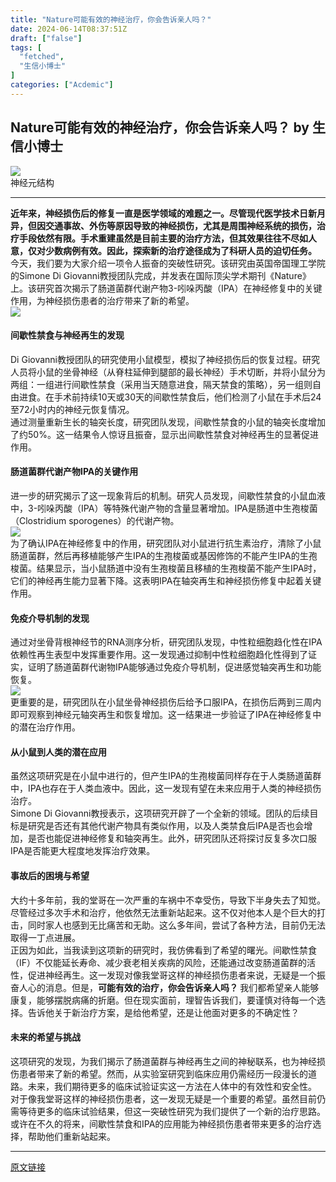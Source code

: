 ```yaml
---
title: "Nature可能有效的神经治疗，你会告诉亲人吗？"
date: 2024-06-14T08:37:51Z
draft: ["false"]
tags: [
  "fetched",
  "生信小博士"
]
categories: ["Acdemic"]
---
```

Nature可能有效的神经治疗，你会告诉亲人吗？ by 生信小博士
------
<div><section><img data-galleryid="" data-imgfileid="100003512" data-ratio="0.5969387755102041" data-s="300,640" data-src="https://mmbiz.qpic.cn/sz_mmbiz_png/xVhD7345SktpDcVRctIicKicBeOSsfCo2gwZvMLwHMrdAJosdgcHicdZN5huaiaT9XgZz2U21WNzgFMkFdk1yw9NZg/640?wx_fmt=png&amp;from=appmsg" data-type="png" data-w="980" src="https://mmbiz.qpic.cn/sz_mmbiz_png/xVhD7345SktpDcVRctIicKicBeOSsfCo2gwZvMLwHMrdAJosdgcHicdZN5huaiaT9XgZz2U21WNzgFMkFdk1yw9NZg/640?wx_fmt=png&amp;from=appmsg"></section><section>神经元结构</section><hr><section><strong>近年来，神经损伤后的修复一直是医学领域的难题之一。尽管现代医学技术日新月异，但<span>因交通事故、外伤等原因导致的神经损伤</span>，尤其是周围神经系统的损伤，治疗手段依然有限。手术重建虽然是目前主要的治疗方法，但其效果往往不尽如人意，仅对少数病例有效。因此，探索新的治疗途径成为了科研人员的迫切任务。</strong></section><section>今天，我们要为大家介绍一项令人振奋的突破性研究。该研究由英国帝国理工学院的Simone Di Giovanni教授团队完成，并发表在国际顶尖学术期刊《Nature》上。该研究首次揭示了肠道菌群代谢产物3-吲哚丙酸（IPA）在神经修复中的关键作用，为神经损伤患者的治疗带来了新的希望。</section><section><img data-galleryid="" data-imgfileid="100003511" data-ratio="0.5585156993339676" data-s="300,640" data-src="https://mmbiz.qpic.cn/sz_mmbiz_png/xVhD7345SktpDcVRctIicKicBeOSsfCo2gmVxSvwicKZbrTotvmmShrMRlfXbjMUU6lu3FQiaRn5LZO3nfrIB05ltg/640?wx_fmt=png&amp;from=appmsg" data-type="png" data-w="1051" src="https://mmbiz.qpic.cn/sz_mmbiz_png/xVhD7345SktpDcVRctIicKicBeOSsfCo2gmVxSvwicKZbrTotvmmShrMRlfXbjMUU6lu3FQiaRn5LZO3nfrIB05ltg/640?wx_fmt=png&amp;from=appmsg"></section><h4><strong><span>间歇性禁食与神经再生的发现</span></strong></h4><section>Di Giovanni教授团队的研究使用小鼠模型，模拟了神经损伤后的恢复过程。研究人员将小鼠的坐骨神经（从脊柱延伸到腿部的最长神经）手术切断，并将小鼠分为两组：一组进行间歇性禁食（采用当天随意进食，隔天禁食的策略），另一组则自由进食。在手术前持续10天或30天的间歇性禁食后，他们检测了小鼠在手术后24至72小时内的神经元恢复情况。</section><section>通过测量重新生长的轴突长度，研究团队发现，间歇性禁食的小鼠的轴突长度增加了约50%。这一结果令人惊讶且振奋，显示出间歇性禁食对神经再生的显著促进作用。</section><h4><strong><span>肠道菌群代谢产物IPA的关键作用</span></strong></h4><section>进一步的研究揭示了这一现象背后的机制。研究人员发现，间歇性禁食的小鼠血液中，3-吲哚丙酸（IPA）等特殊代谢产物的含量显著增加。IPA是肠道中生孢梭菌（Clostridium sporogenes）的代谢产物。</section><section><img data-galleryid="" data-imgfileid="100003515" data-ratio="0.9919354838709677" data-s="300,640" data-src="https://mmbiz.qpic.cn/sz_mmbiz_png/xVhD7345SktpDcVRctIicKicBeOSsfCo2ge16JrSM9AvePsu9PHJBiasXAYqlZBxib2IPbvHRhoEo9OVJgdOZ1zvFg/640?wx_fmt=png&amp;from=appmsg" data-type="png" data-w="744" src="https://mmbiz.qpic.cn/sz_mmbiz_png/xVhD7345SktpDcVRctIicKicBeOSsfCo2ge16JrSM9AvePsu9PHJBiasXAYqlZBxib2IPbvHRhoEo9OVJgdOZ1zvFg/640?wx_fmt=png&amp;from=appmsg"></section><section>为了确认IPA在神经修复中的作用，研究团队对小鼠进行抗生素治疗，清除了小鼠肠道菌群，然后再移植能够产生IPA的生孢梭菌或基因修饰的不能产生IPA的生孢梭菌。结果显示，当小鼠肠道中没有生孢梭菌且移植的生孢梭菌不能产生IPA时，它们的神经再生能力显著下降。这表明IPA在轴突再生和神经损伤修复中起着关键作用。</section><h4><strong><span>免疫介导机制的发现</span></strong></h4><section>通过对坐骨背根神经节的RNA测序分析，研究团队发现，中性粒细胞趋化性在IPA依赖性再生表型中发挥重要作用。这一发现通过抑制中性粒细胞趋化性得到了证实，证明了肠道菌群代谢物IPA能够通过免疫介导机制，促进感觉轴突再生和功能恢复。</section><section><img data-galleryid="" data-imgfileid="100003516" data-ratio="1.049136786188579" data-s="300,640" data-src="https://mmbiz.qpic.cn/sz_mmbiz_png/xVhD7345SktpDcVRctIicKicBeOSsfCo2geZzAmI7ylP9llK0fxVJMRlrYDELIqupn0y7PibcSDkNHknYSOZVmDHw/640?wx_fmt=png&amp;from=appmsg" data-type="png" data-w="753" src="https://mmbiz.qpic.cn/sz_mmbiz_png/xVhD7345SktpDcVRctIicKicBeOSsfCo2geZzAmI7ylP9llK0fxVJMRlrYDELIqupn0y7PibcSDkNHknYSOZVmDHw/640?wx_fmt=png&amp;from=appmsg"></section><section>更重要的是，研究团队在小鼠坐骨神经损伤后给予口服IPA，在损伤后两到三周内即可观察到神经元轴突再生和恢复增加。这一结果<span>进一步验证了IPA在神经修复中的潜在治疗作用。</span></section><h4><span><strong>从小鼠到人类的潜在应用</strong></span></h4><section>虽然这项研究是在小鼠中进行的，但产生IPA的生孢梭菌同样存在于人类肠道菌群中，IPA也存在于人类血液中。因此，这一发现有望在未来应用于人类的神经损伤治疗。</section><section>Simone Di Giovanni教授表示，这项研究开辟了一个全新的领域。团队的后续目标是研究是否还有其他代谢产物具有类似作用，以及人类禁食后IPA是否也会增加，是否也能促进神经修复和轴突再生。此外，研究团队还将探讨反复多次口服IPA是否能更大程度地发挥治疗效果。<span></span></section><h4><strong><span>事故后的困境与希望</span></strong></h4><section>大约十多年前，我的堂哥在一次严重的车祸中不幸受伤，导致下半身失去了知觉。尽管经过多次手术和治疗，他依然无法重新站起来。这不仅对他本人是个巨大的打击，同时家人也感到无比痛苦和无助。这么多年间，尝试了各种方法，目前仍无法取得一丁点进展。</section><section>正因为如此，当我读到这项新的研究时，我仿佛看到了希望的曙光。间歇性禁食（IF）不仅能延长寿命、减少衰老相关疾病的风险，还能通过改变肠道菌群的活性，促进神经再生。这一发现对像我堂哥这样的神经损伤患者来说，无疑是一个振奋人心的消息。但是，<strong>可能有效的治疗，你会告诉亲人吗？ </strong><span>我们都希望亲人能够康复，能够摆脱病痛的折磨。</span><span>但在现实面前，理智告诉我们，要谨慎对待每一个选择。</span><span>告诉他关于新治疗方案，是给他希望，还是让他面对更多的不确定性？</span></section><h4><strong><span>未来的希望与挑战</span></strong></h4><section>这项研究的发现，为我们揭示了肠道菌群与神经再生之间的神秘联系，也为神经损伤患者带来了新的希望。然而，从实验室研究到临床应用仍需经历一段漫长的道路。未来，我们期待更多的临床试验证实这一方法在人体中的有效性和安全性。</section><section>对于像我堂哥这样的神经损伤患者，这一发现无疑是一个重要的希望。虽然目前仍需等待更多的临床试验结果，但这一突破性研究为我们提供了一个新的治疗思路。或许在不久的将来，间歇性禁食和IPA的应用能为神经损伤患者带来更多的治疗选择，帮助他们重新站起来。</section><section><mp-common-profile data-pluginname="mpprofile" data-id="Mzg2NDcxMzYwNg==" data-headimg="http://mmbiz.qpic.cn/sz_mmbiz_png/xVhD7345Sks7JhVxUX46ZKxPSob6ptqIZgnIEnHOn5VMwCX8sN6MQy1Pq4XXFEOJ6grAmsoQugyCDKOZictDBHA/0?wx_fmt=png" data-nickname="生信小博士" data-alias="bioinformatics_Dr" data-signature="【生物信息学】R语言开始，学习生信。Seurat，单细胞测序，空间转录组。 Python，scanpy，cell2location。资料分享" data-from="0" data-is_biz_ban="0"></mp-common-profile></section><p><mp-style-type data-value="3"></mp-style-type></p></div>  
<hr>
<a href="https://mp.weixin.qq.com/s/SXR2xguJnFIg-0-nsfC0sQ",target="_blank" rel="noopener noreferrer">原文链接</a>
